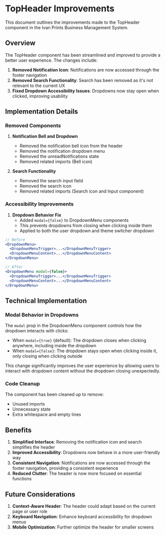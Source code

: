 # TopHeader Improvements

This document outlines the improvements made to the TopHeader component in the Ivan Prints Business Management System.

## Overview

The TopHeader component has been streamlined and improved to provide a better user experience. The changes include:

1. **Removed Notification Icon**: Notifications are now accessed through the footer navigation
2. **Removed Search Functionality**: Search has been removed as it's not relevant to the current UX
3. **Fixed Dropdown Accessibility Issues**: Dropdowns now stay open when clicked, improving usability

## Implementation Details

### Removed Components

1. **Notification Bell and Dropdown**
   - Removed the notification bell icon from the header
   - Removed the notification dropdown menu
   - Removed the unreadNotifications state
   - Removed related imports (Bell icon)

2. **Search Functionality**
   - Removed the search input field
   - Removed the search icon
   - Removed related imports (Search icon and Input component)

### Accessibility Improvements

1. **Dropdown Behavior Fix**
   - Added `modal={false}` to DropdownMenu components
   - This prevents dropdowns from closing when clicking inside them
   - Applied to both the user dropdown and theme switcher dropdown

```jsx
// Before
<DropdownMenu>
  <DropdownMenuTrigger>...</DropdownMenuTrigger>
  <DropdownMenuContent>...</DropdownMenuContent>
</DropdownMenu>

// After
<DropdownMenu modal={false}>
  <DropdownMenuTrigger>...</DropdownMenuTrigger>
  <DropdownMenuContent>...</DropdownMenuContent>
</DropdownMenu>
```

## Technical Implementation

### Modal Behavior in Dropdowns

The `modal` prop in the DropdownMenu component controls how the dropdown interacts with clicks:

- When `modal={true}` (default): The dropdown closes when clicking anywhere, including inside the dropdown
- When `modal={false}`: The dropdown stays open when clicking inside it, only closing when clicking outside

This change significantly improves the user experience by allowing users to interact with dropdown content without the dropdown closing unexpectedly.

### Code Cleanup

The component has been cleaned up to remove:
- Unused imports
- Unnecessary state
- Extra whitespace and empty lines

## Benefits

1. **Simplified Interface**: Removing the notification icon and search simplifies the header
2. **Improved Accessibility**: Dropdowns now behave in a more user-friendly way
3. **Consistent Navigation**: Notifications are now accessed through the footer navigation, providing a consistent experience
4. **Reduced Clutter**: The header is now more focused on essential functions

## Future Considerations

1. **Context-Aware Header**: The header could adapt based on the current page or user role
2. **Keyboard Navigation**: Enhance keyboard accessibility for dropdown menus
3. **Mobile Optimization**: Further optimize the header for smaller screens
